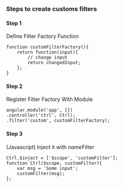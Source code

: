 ### Steps to create customs filters
#### Step 1
Define Filter Factory Function
```
function customFilterFactory(){
    return function(input){
        // change input
        return changedInput;
    };
}
````
#### Step 2
Register Filter Factory With Module
```
angular.module('app', [])
.controller('ctrl', Ctrl);
.filter('custom', customFilterFactory);
```
#### Step 3
(Javascript) Inject it with *name*Filter
```
Ctrl.$inject = ['$scope', 'customFilter'];
function Ctrl($scope, customFilter){
    var msg = 'Some input';
    customFilter(msg);
};
```
